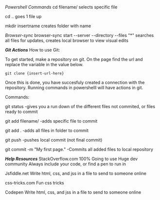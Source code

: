 *Powershell Commands*
cd filename/
selects specific file

cd ..
goes 1 file up

mkdir insertname
creates folder with name

*Browser-sync*
browser-sync start --server --directory --files "*"
searches all files for updates, creates local browser to view visual edits


***Git Actions***
How to use Git:

To get started, make a repository on git.
On the page find the url and replace the variable in the value below.

    git clone {insert-url-here}

Once this is done, you have succesfuly created a connection with the repository.
Running commands in powershelll will have actions in git.

Commands:

git status
-gives you a run down of the different files not commited, or files ready to commit

git add filename/
-adds specific file to commit

git add .
-adds all files in folder to commit

git push
-pushes local commit (not final commit)

git commit -m "My first page."
-Commits all added files to local repository


***Help Resources***
StackOverflow.com
    100% Going to use
    Huge dev community
    Always include your code, or find a pen to run in

Jsfiddle.net
    Write html, css, and jss in a file to send to someone online

css-tricks.com
    Fun css tricks

Codepen
    Write html, css, and jss in a file to send to someone online
